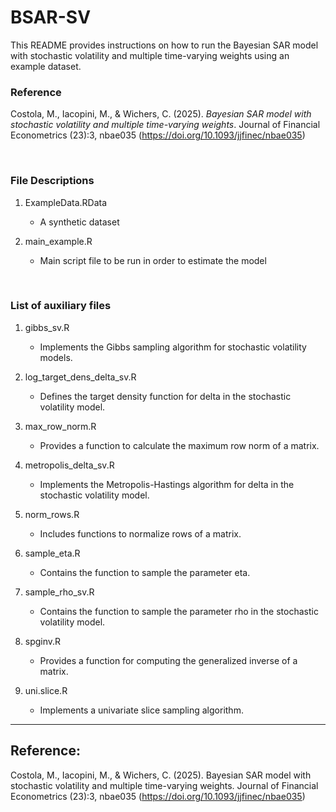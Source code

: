 # BSAR-SV

This README provides instructions on how to run the Bayesian SAR model with stochastic volatility and multiple time-varying weights using an example dataset.


### Reference

Costola, M., Iacopini, M., & Wichers, C. (2025). _Bayesian SAR model with stochastic volatility and multiple time-varying weights_. Journal of Financial Econometrics (23):3, nbae035 (https://doi.org/10.1093/jjfinec/nbae035)

&nbsp;

### File Descriptions

1. ExampleData.RData
   - A synthetic dataset 

2. main_example.R
   - Main script file to be run in order to estimate the model 

&nbsp;

### List of auxiliary files 

1. gibbs_sv.R
   - Implements the Gibbs sampling algorithm for stochastic volatility models.

2. log_target_dens_delta_sv.R
   - Defines the target density function for delta in the stochastic volatility model.

3. max_row_norm.R
   - Provides a function to calculate the maximum row norm of a matrix.

4. metropolis_delta_sv.R
   - Implements the Metropolis-Hastings algorithm for delta in the stochastic volatility model.

5. norm_rows.R
   - Includes functions to normalize rows of a matrix.

6. sample_eta.R
   - Contains the function to sample the parameter eta.

7. sample_rho_sv.R
   - Contains the function to sample the parameter rho in the stochastic volatility model.

8. spginv.R
   - Provides a function for computing the generalized inverse of a matrix.

9. uni.slice.R
   - Implements a univariate slice sampling algorithm.

-----------------------------------------------------
Reference:
-----------------------------------------------------

Costola, M., Iacopini, M., & Wichers, C. (2025). Bayesian SAR model with stochastic volatility and multiple time-varying weights. Journal of Financial Econometrics (23):3, nbae035 (https://doi.org/10.1093/jjfinec/nbae035)
